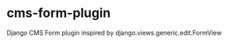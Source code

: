 cms-form-plugin
===============

Django CMS Form plugin inspired by django.views.generic.edit.FormView
